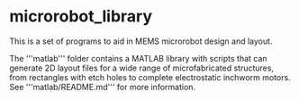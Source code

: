 # microrobot_library

This is a set of programs to aid in MEMS microrobot design and layout.

The '''matlab''' folder contains a MATLAB library with scripts that can generate 2D layout files for a wide range of microfabricated structures, from rectangles with etch holes to complete electrostatic inchworm motors. See '''matlab/README.md''' for more information.
